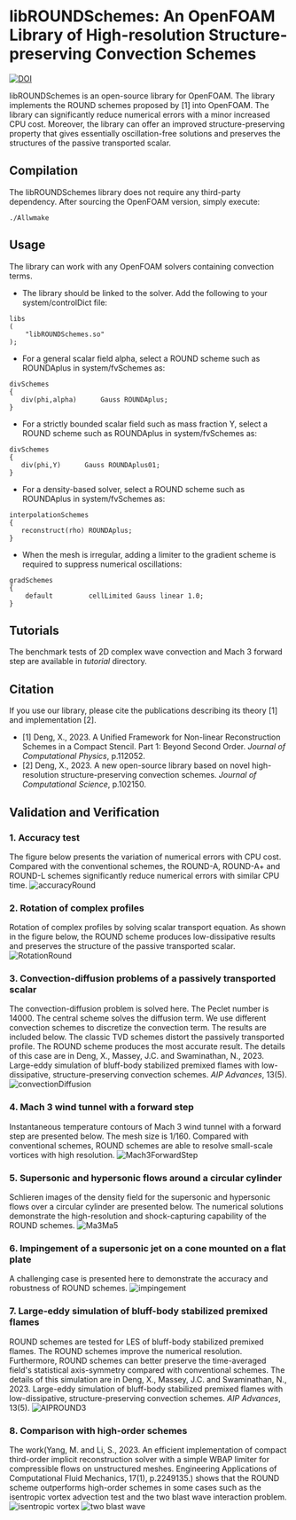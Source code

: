 # libROUNDSchemes: An OpenFOAM Library of High-resolution Structure-preserving Convection Schemes
[![DOI](https://zenodo.org/badge/570191772.svg)](https://zenodo.org/badge/latestdoi/570191772)

libROUNDSchemes is an open-source library for OpenFOAM. The library implements the ROUND schemes proposed by [1] into OpenFOAM. The library can significantly reduce numerical errors with a minor increased CPU cost. Moreover, the library can offer an improved structure-preserving property that gives essentially oscillation-free solutions and preserves the structures of the passive transported scalar.

## Compilation

The libROUNDSchemes library does not require any third-party dependency.
After sourcing the OpenFOAM version, simply execute:

```
./Allwmake
```
## Usage

The library can work with any OpenFOAM solvers containing convection terms.

* The library should be linked to the solver. Add the following to your system/controlDict file:

```
libs
(
    "libROUNDSchemes.so" 
);
```

* For a general scalar field alpha, select a ROUND scheme such as ROUNDAplus in system/fvSchemes as:

```
divSchemes
{
   div(phi,alpha)      Gauss ROUNDAplus;
}
```

* For a strictly bounded scalar field such as mass fraction Y, select a ROUND scheme such as ROUNDAplus in system/fvSchemes as:

```
divSchemes
{
   div(phi,Y)      Gauss ROUNDAplus01;
}
```

* For a density-based solver, select a ROUND scheme such as ROUNDAplus in system/fvSchemes as:

```
interpolationSchemes
{
   reconstruct(rho) ROUNDAplus;
}
```
* When the mesh is irregular, adding a limiter to the gradient scheme is required to suppress numerical oscillations:

```
gradSchemes
{
    default         cellLimited Gauss linear 1.0;
}
```

## Tutorials
The benchmark tests of 2D complex wave convection and Mach 3 forward step are available in _tutorial_ directory.

## Citation

If you use our library, please cite the publications describing its theory [1] and implementation [2].
- [1] Deng, X., 2023. A Unified Framework for Non-linear Reconstruction Schemes in a Compact Stencil. Part 1: Beyond Second Order. *Journal of Computational Physics*, p.112052.
- [2] Deng, X., 2023. A new open-source library based on novel high-resolution structure-preserving convection schemes. *Journal of Computational Science*, p.102150.

## Validation and Verification
### 1. Accuracy test
The figure below presents the variation of numerical errors with CPU cost. Compared with the conventional schemes, the ROUND-A, ROUND-A+ and ROUND-L schemes significantly reduce numerical errors with similar CPU time.
![accuracyRound](https://github.com/user-attachments/assets/bfe0869d-e9fd-44a8-9838-bf7921898725)

### 2. Rotation of complex profiles
Rotation of complex profiles by solving scalar transport equation. As shown in the figure below, the ROUND scheme produces low-dissipative results and preserves the structure of the passive transported scalar.
![RotationRound](https://github.com/user-attachments/assets/2f32c4b8-1ddb-4b1a-81d8-59e17f3b1535)


### 3. Convection-diffusion problems of a passively transported scalar
The convection-diffusion problem is solved here. The Peclet number is 14000. The central scheme solves the diffusion term. We use different convection schemes to discretize the convection term. The results are included below. The classic TVD schemes distort the passively transported profile. The ROUND scheme produces the most accurate result. The details of this case are in Deng, X., Massey, J.C. and Swaminathan, N., 2023. Large-eddy simulation of bluff-body stabilized premixed flames with low-dissipative, structure-preserving convection schemes. *AIP Advances*, 13(5).
![convectionDiffusion](https://github.com/user-attachments/assets/5458f13d-b0df-4d75-9959-108a3f8cc2a8)

### 4. Mach 3 wind tunnel with a forward step
Instantaneous temperature contours of Mach 3 wind tunnel with a forward step are presented below. The mesh size is 1/160. Compared with conventional schemes, ROUND schemes are able to resolve small-scale vortices with high resolution.
![Mach3ForwardStep](https://github.com/user-attachments/assets/53ea5720-28d7-430b-97c6-2f72806c2bc2)

### 5. Supersonic and hypersonic flows around a circular cylinder
Schlieren images of the density field for the supersonic and hypersonic flows over a circular cylinder are presented below. The numerical solutions demonstrate the high-resolution and shock-capturing capability of the ROUND schemes.
![Ma3Ma5](https://github.com/user-attachments/assets/7b5dcc1b-6c22-4bee-899d-c773410fb6b3)

### 6. Impingement of a supersonic jet on a cone mounted on a flat plate
A challenging case is presented here to demonstrate the accuracy and robustness of ROUND schemes.
![impingement](https://github.com/user-attachments/assets/2c4d9650-d274-4b22-b19e-edb00666b429)


### 7. Large-eddy simulation of bluff-body stabilized premixed flames
ROUND schemes are tested for LES of bluff-body stabilized premixed flames. The ROUND schemes improve the numerical resolution. Furthermore, ROUND schemes can better preserve the time-averaged field's statistical axis-symmetry compared with conventional schemes. The details of this simulation are in Deng, X., Massey, J.C. and Swaminathan, N., 2023. Large-eddy simulation of bluff-body stabilized premixed flames with low-dissipative, structure-preserving convection schemes. *AIP Advances*, 13(5).
![AIPROUND3](https://github.com/user-attachments/assets/d6801104-6a94-45e4-8507-53a1bb4fdb0e)


### 8. Comparison with high-order schemes
The work(Yang, M. and Li, S., 2023. An efficient implementation of compact third-order implicit reconstruction solver with a simple WBAP limiter for compressible flows on unstructured meshes. Engineering Applications of Computational Fluid Mechanics, 17(1), p.2249135.) shows that the ROUND scheme outperforms high-order schemes in some cases such as the isentropic vortex advection test and the two blast wave interaction problem.
![isentropic vortex](https://github.com/advanCFD/libROUNDSchemes/assets/118991833/da4c6ff4-7c5a-4220-b18b-3f986e3cff1d)
![two blast wave](https://github.com/advanCFD/libROUNDSchemes/assets/118991833/149c2180-c7b7-422c-bb51-b2f9a87c7715)

